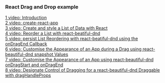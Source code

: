 ### React Drag and Drop example

[1 video: Introduction](https://egghead.io/lessons/react-course-introduction-beautiful-and-accessible-drag-and-drop-with-react-beautiful-dnd)\
[2 video: create-react-app](https://egghead.io/lessons/react-set-up-a-react-environment-with-create-react-app)\
[3 video: Create and style a List of Data with React](https://egghead.io/lessons/react-create-and-style-a-list-of-data-with-react)\
[4 video: Reorder a List with react-beatiful-dnd](https://egghead.io/lessons/react-reorder-a-list-with-react-beautiful-dnd)\
[5 video: persist List Reordering with react-beatiful-dnd using the onDragEnd Callback](https://egghead.io/lessons/react-persist-list-reordering-with-react-beautiful-dnd-using-the-ondragend-callback)\
[6 video: Customise the Appearance of an App during a Drag using react-beautiful-dnd snapshot Values](https://egghead.io/lessons/react-customise-the-appearance-of-an-app-during-a-drag-using-react-beautiful-dnd-snapshot-values)\
[7 video: Customise the Appearance of an App using react-beautiful-dnd onDragStart and onDragEnd](https://egghead.io/lessons/react-customise-the-appearance-of-an-app-using-react-beautiful-dnd-ondragstart-and-ondragend)\
[8 video: Designate Control of Dragging for a react-beautiful-dnd Draggable with dragHandleProps](https://egghead.io/lessons/react-designate-control-of-dragging-for-a-react-beautiful-dnd-draggable-with-draghandleprops)
